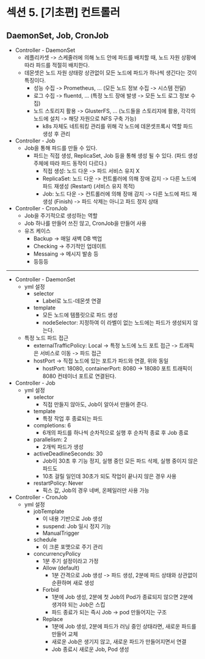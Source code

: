 # 섹션 5. [기초편] 컨트롤러

## DaemonSet, Job, CronJob
- Controller - DaemonSet
  - 레플리카셋 -> 스케줄러에 의해 노드 안에 파드를 배치할 때, 노드 자원 상황에 따라 파드를 적절히 배치한다.
  - 데몬셋은 노드 자원 상태랑 상관없이 모든 노드에 파드가 하나씩 생긴다는 것이 특징이다.
    - 성능 수집 -> Prometheus, ... (모든 노드 정보 수집 -> 시스템 전달)
    - 로그 수집 -> fluentd, ... (특정 노드 장애 발생 -> 모든 노드 로그 정보 수집)
    - 노드 스토리지 활용 -> GlusterFS, ... (노드들을 스토리지에 활용, 각각의 노드에 설치 -> 해당 자원으로 NFS 구축 가능)
      - k8s 자체도 네트워킹 관리를 위해 각 노드에 데몬셋프록시 역할 파드 생성 후 관리
- Controller - Job
  - Job을 통해 파드를 만들 수 있다.
    - 파드는 직접 생성, ReplicaSet, Job 등을 통해 생성 될 수 있다. (파드 생성 주체에 따라 파드 동작이 다르다.)
      - 직접 생성: 노드 다운 -> 파드 서비스 유지 X
      - ReplicaSet: 노드 다운 -> 컨트롤러에 의해 장애 감지 -> 다른 노드에 파드 재생성 (Restart) (서비스 유지 목적) 
      - Job: 노드 다운 -> 컨트롤러에 의해 장애 감지 -> 다른 노드에 파드 재생성 (Finish) -> 파드 삭제는 아니고 파드 정지 상태
- Controller - CronJob
  - Job을 주기적으로 생성하는 역할
  - Job 하나를 만들어 쓰진 않고, CronJob을 만들어 사용
  - 유즈 케이스
    - Backup -> 매일 새벽 DB 백업
    - Checking -> 주기적인 업데이트
    - Messaing -> 메시지 발송 등
    - 등등등
---
- Controller - DaemonSet
  - yml 설정
    - selector
      - Label로 노드-데몬셋 연결
    - template
      - 모든 노드에 템플릿으로 파드 생성
      - nodeSelector: 지정하여 이 라벨이 없는 노드에는 파드가 생성되지 않는다.
  - 특정 노드 파드 접근
    - externalTrafficPolicy: Local -> 특정 노드에 노드 포트 접근 -> 트래픽은 서비스로 이동 -> 파드 접근
    - hostPort -> 직접 노드에 있는 포트가 파드와 연결, 위와 동일
      - hostPort: 18080, containerPort: 8080 -> 18080 포트 트래픽이 8080 컨테이너 포트로 연결된다.
- Controller - Job
  - yml 설정
    - selector
      - 직접 만들지 않아도, Job이 알아서 만들어 준다.
    - template
      - 특정 작업 후 종료되는 파드
    - completions: 6
      - 6개의 파드를 하나씩 순차적으로 실행 후 순차적 종료 후 Job 종료
    - parallelism: 2
      - 2개씩 파드가 생성
    - activeDeadlineSeconds: 30
      - Job이 30초 후 기능 정지, 실행 중인 모든 파드 삭제, 실행 중이지 않은 파드도
      - 10초 걸릴 일인데 30초가 되도 작업이 끝나지 않은 경우 사용
    - restartPolicy: Never
      - 픽스 값, Job의 경우 네버, 온페일러만 사용 가능
- Controller - CronJob
  - yml 설정
    - jobTemplate
      - 이 내용 기반으로 Job 생성
      - suspend: Job 일시 정지 기능
      - ManualTrigger
    - schedule
      - 이 크론 포맷으로 주기 관리
    - concurrencyPolicy
      - 1분 주기 설정이라고 가정
      - Allow (default)
        - 1분 간격으로 Job 생성 -> 파드 생성, 2분에 파드 상태와 상관없이 순환하며 새로 생성
      - Forbid
        - 1분에 Job 생성, 2분에 첫 Job의 Pod가 종료되지 않으면 2분에 생겨야 되는 Job은 스킵
        - 파드 종료가 되는 즉시 Job -> pod 만들어지는 구조
      - Replace
        - 1분에 Job 생성, 2분에 파드가 러닝 중인 상태라면, 새로운 파드를 만들어 교체
        - 새로운 Job은 생기지 않고, 새로운 파드가 만들어지면서 연결
        - Job 종료시 새로운 Job, Pod 생성
